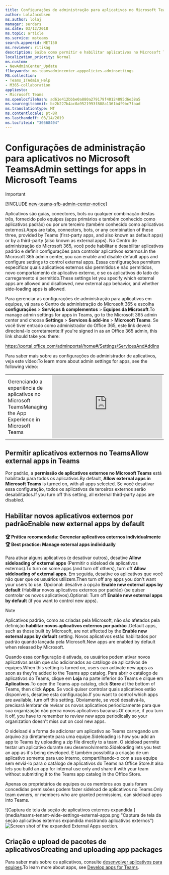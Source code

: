 ```yaml
---
title: Configurações de administração para aplicativos no Microsoft Teams
author: LolaJacobsen
ms.author: lolaj
manager: serdars
ms.date: 03/12/2018
ms.topic: article
ms.service: msteams
search.appverid: MET150
ms.reviewer: ritikag
description: Saiba como permitir e habilitar aplicativos no Microsoft Teams, incluindo o carregamento lateral de aplicativos externos.
localization_priority: Normal
ms.custom:
- NewAdminCenter_Update
f1keywords: ms.teamsadmincenter.apppolicies.adminsettings
MS.collection:
- Teams_ITAdmin_Help
- M365-collaboration
appliesto:
- Microsoft Teams
ms.openlocfilehash: ad61e412bbbe0a880a279179f40124895d6e38a5
ms.sourcegitcommit: bc2b227b4ac0a9521993f808a1361b4f9bc7faad
ms.translationtype: MT
ms.contentlocale: pt-BR
ms.lasthandoff: 03/14/2019
ms.locfileid: "30568404"
---
```

<a name="admin-settings-for-apps-in-microsoft-teams"></a><span data-ttu-id="8afb2-103">Configurações de administração para aplicativos no Microsoft Teams</span><span class="sxs-lookup"><span data-stu-id="8afb2-103">Admin settings for apps in Microsoft Teams</span></span>
==========================================
> [!IMPORTANT]
> [!INCLUDE [new-teams-sfb-admin-center-notice](includes/new-teams-sfb-admin-center-notice.md)]

<span data-ttu-id="8afb2-104">Aplicativos são guias, conectores, bots ou qualquer combinação destas três, fornecido pelo equipes (apps primários e também conhecido como aplicativos padrão) ou por um terceiro (também conhecido como aplicativos externos).</span><span class="sxs-lookup"><span data-stu-id="8afb2-104">Apps are tabs, connectors, bots, or any combination of these three, provided by Teams (first-party apps, and also known as default apps) or by a third-party (also known as external apps).</span></span> <span data-ttu-id="8afb2-105">No Centro de administração do Microsoft 365, você pode habilitar e desabilitar aplicativos padrão e definir configurações para controlar aplicativos externos.</span><span class="sxs-lookup"><span data-stu-id="8afb2-105">In the Microsoft 365 admin center, you can enable and disable default apps and configure settings to control external apps.</span></span> <span data-ttu-id="8afb2-106">Essas configurações permitem especificar quais aplicativos externos são permitidos e não permitidos, novo comportamento de aplicativo externo, e se os aplicativos do lado do carregamento é permitido.</span><span class="sxs-lookup"><span data-stu-id="8afb2-106">These settings let you specify which external apps are allowed and disallowed, new external app behavior, and whether side-loading apps is allowed.</span></span>

 <span data-ttu-id="8afb2-107">Para gerenciar as configurações de administração para aplicativos em equipes, vá para o Centro de administração do Microsoft 365 e escolha **configurações** > **Serviços & complementos** > **Equipes da Microsoft**.</span><span class="sxs-lookup"><span data-stu-id="8afb2-107">To manage admin settings for apps in Teams, go to the Microsoft 365 admin center and choose **Settings** > **Services & add-ins** > **Microsoft Teams**.</span></span> <span data-ttu-id="8afb2-108">Se você tiver entrado como administrador do Office 365, este link deverá direcioná-lo corretamente:</span><span class="sxs-lookup"><span data-stu-id="8afb2-108">If you're signed in as an Office 365 admin, this link should take you there:</span></span>

https://portal.office.com/adminportal/home#/Settings/ServicesAndAddIns 

<span data-ttu-id="8afb2-109">Para saber mais sobre as configurações do administrador de aplicativos, veja este vídeo:</span><span class="sxs-lookup"><span data-stu-id="8afb2-109">To learn more about admin settings for apps, see the following video:</span></span> 
 
|  |  |
|---------|---------|
| <span data-ttu-id="8afb2-110">Gerenciando a experiência de aplicativos no Microsoft Teams</span><span class="sxs-lookup"><span data-stu-id="8afb2-110">Managing the App Experience in Microsoft Teams</span></span>   | <iframe width="350" height="200" src="https://www.youtube.com/embed/CHnpw1O7EgM" frameborder="0" allowfullscreen></iframe>     | 

## <a name="allow-external-apps-in-teams"></a><span data-ttu-id="8afb2-111">Permitir aplicativos externos no Teams</span><span class="sxs-lookup"><span data-stu-id="8afb2-111">Allow external apps in Teams</span></span>

<span data-ttu-id="8afb2-112">Por padrão, a **permissão de aplicativos externos no Microsoft Teams** está habilitada para todos os aplicativos.</span><span class="sxs-lookup"><span data-stu-id="8afb2-112">By default, **Allow external apps in Microsoft Teams** is turned on, with all apps selected.</span></span> <span data-ttu-id="8afb2-113">Se você desativar essa configuração, todos os aplicativos de terceiros externos serão desabilitados.</span><span class="sxs-lookup"><span data-stu-id="8afb2-113">If you turn off this setting, all external third-party apps are disabled.</span></span> 

## <a name="enable-new-external-apps-by-default"></a><span data-ttu-id="8afb2-114">Habilitar novos aplicativos externos por padrão</span><span class="sxs-lookup"><span data-stu-id="8afb2-114">Enable new external apps by default</span></span>

#### <a name="trophy-best-practice-manage-external-apps-individually"></a><span data-ttu-id="8afb2-115">:trophy: Prática recomendada: Gerenciar aplicativos externos individualmente</span><span class="sxs-lookup"><span data-stu-id="8afb2-115">:trophy: Best practice: Manage external apps individually</span></span> 
 
<span data-ttu-id="8afb2-116">Para ativar alguns aplicativos (e desativar outros), desative **Allow sideloading of external apps** (Permitir o sideload de aplicativos externos).</span><span class="sxs-lookup"><span data-stu-id="8afb2-116">To turn on some apps (and turn off others), turn off **Allow sideloading of external apps**.</span></span> <span data-ttu-id="8afb2-117">Em seguida, desative os aplicativos que você não quer que os usuários utilizem.</span><span class="sxs-lookup"><span data-stu-id="8afb2-117">Then turn off any apps you don't want your users to use.</span></span> <span data-ttu-id="8afb2-118">Opcional: desative a opção **Enable new external apps by default** (Habilitar novos aplicativos externos por padrão) (se quiser controlar os novos aplicativos).</span><span class="sxs-lookup"><span data-stu-id="8afb2-118">Optional: Turn off **Enable new external apps by default** (if you want to control new apps).</span></span> 

> [!NOTE]
> <span data-ttu-id="8afb2-119">Aplicativos padrão, como as criadas pela Microsoft, não são afetados pela definição **habilitar novos aplicativos externos por padrão** .</span><span class="sxs-lookup"><span data-stu-id="8afb2-119">Default apps, such as those built by Microsoft, are not affected by the **Enable new external apps by default** setting.</span></span> <span data-ttu-id="8afb2-120">Novos aplicativos estão habilitados por padrão quando lançada pela Microsoft.</span><span class="sxs-lookup"><span data-stu-id="8afb2-120">New apps are enabled by default when released by Microsoft.</span></span>

<span data-ttu-id="8afb2-121">Quando essa configuração é ativada, os usuários podem ativar novos aplicativos assim que são adicionados ao catálogo de aplicativos de equipes.</span><span class="sxs-lookup"><span data-stu-id="8afb2-121">When this setting is turned on, users can activate new apps as soon as they're added to the Teams app catalog.</span></span> <span data-ttu-id="8afb2-122">Para abrir o catálogo de aplicativos do Teams, clique em **Loja** na parte inferior do Teams e clique em **Aplicativos**.</span><span class="sxs-lookup"><span data-stu-id="8afb2-122">To open the Teams app catalog, click **Store** at the bottom of Teams, then click **Apps**.</span></span> <span data-ttu-id="8afb2-123">Se você quiser controlar quais aplicativos estão disponíveis, desative esta configuração.</span><span class="sxs-lookup"><span data-stu-id="8afb2-123">If you want to control which apps are available, turn off this setting.</span></span> <span data-ttu-id="8afb2-124">Obviamente, se você desativá-la, precisará lembrar de revisar os novos aplicativos periodicamente para que sua organização não perca novos aplicativos bacanas.</span><span class="sxs-lookup"><span data-stu-id="8afb2-124">Of course, if you turn it off, you have to remember to review new apps periodically so your organization doesn't miss out on cool new apps.</span></span> 

<span data-ttu-id="8afb2-125">O sideload é a forma de adicionar um aplicativo ao Teams carregando um arquivo zip diretamente para uma equipe.</span><span class="sxs-lookup"><span data-stu-id="8afb2-125">Sideloading is how you add an app to Teams by uploading a zip file directly to a team.</span></span> <span data-ttu-id="8afb2-126">O sideload permite testar um aplicativo durante seu desenvolvimento.</span><span class="sxs-lookup"><span data-stu-id="8afb2-126">Sideloading lets you test an app as it's being developed.</span></span> <span data-ttu-id="8afb2-127">E também possibilita a criação de um aplicativo somente para uso interno, compartilhando-o com a sua equipe sem enviá-lo para o catálogo de aplicativos do Teams na Office Store.</span><span class="sxs-lookup"><span data-stu-id="8afb2-127">It also lets you build an app for internal use only and share it with your team without submitting it to the Teams app catalog in the Office Store.</span></span> 

<span data-ttu-id="8afb2-128">Apenas os proprietários de equipes ou os membros aos quais foram concedidas permissões podem fazer sideload de aplicativos no Teams.</span><span class="sxs-lookup"><span data-stu-id="8afb2-128">Only team owners, or members who are granted permissions, can sideload apps into Teams.</span></span>  

<span data-ttu-id="8afb2-129">![Captura de tela da seção de aplicativos externos expandida.] (media/teams-tenant-wide-settings-external-apps.png "Captura de tela da seção aplicativos externos expandida mostrando aplicativos externos")</span><span class="sxs-lookup"><span data-stu-id="8afb2-129">![Screen shot of the expanded External Apps section.](media/teams-tenant-wide-settings-external-apps.png "Screen shot of the expanded External Apps section showing external apps")</span></span>

## <a name="creating-and-uploading-app-packages"></a><span data-ttu-id="8afb2-130">Criação e upload de pacotes de aplicativos</span><span class="sxs-lookup"><span data-stu-id="8afb2-130">Creating and uploading app packages</span></span> 

<span data-ttu-id="8afb2-131">Para saber mais sobre os aplicativos, consulte [desenvolver aplicativos para equipes](https://docs.microsoft.com/microsoftteams/platform/concepts/apps/apps-overview).</span><span class="sxs-lookup"><span data-stu-id="8afb2-131">To learn more about apps, see [Develop apps for Teams](https://docs.microsoft.com/microsoftteams/platform/concepts/apps/apps-overview).</span></span> 



